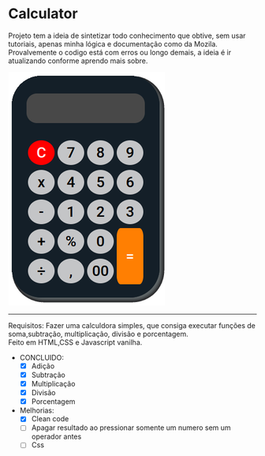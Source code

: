 # Calculator

Projeto tem a ideia de sintetizar todo conhecimento que obtive, 
sem usar tutoriais, apenas minha lógica e documentação como da Mozila.
Provalvemente o codigo está com erros ou longo demais, a ideia é ir atualizando conforme aprendo mais sobre.

<img  src='assets/calculator.png'>

<hr>

Requisitos:
Fazer uma calculdora simples, que consiga executar funções de soma,subtração, multiplicação, divisão e porcentagem.
<br>Feito em HTML,CSS e Javascript vanilha.
<br>

- CONCLUIDO:
    - [X] Adição
    - [x] Subtração
    - [x] Multiplicação
    - [x] Divisão
    - [x] Porcentagem
  
- Melhorias:
  - [x] Clean code
  - [ ] Apagar resultado ao pressionar somente um numero sem um operador antes
  - [ ] Css
